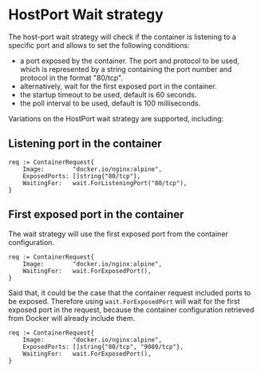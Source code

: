 # HostPort Wait strategy

The host-port wait strategy will check if the container is listening to a specific port and allows to set the following conditions:

- a port exposed by the container. The port and protocol to be used, which is represented by a string containing the port number and protocol in the format "80/tcp".
- alternatively, wait for the first exposed port in the container.
- the startup timeout to be used, default is 60 seconds.
- the poll interval to be used, default is 100 milliseconds.

Variations on the HostPort wait strategy are supported, including:

## Listening port in the container

```golang
req := ContainerRequest{
    Image:        "docker.io/nginx:alpine",
    ExposedPorts: []string{"80/tcp"},
    WaitingFor:   wait.ForListeningPort("80/tcp"),
}
```

## First exposed port in the container

The wait strategy will use the first exposed port from the container configuration.

```golang
req := ContainerRequest{
    Image:        "docker.io/nginx:alpine",
    WaitingFor:   wait.ForExposedPort(),
}
```

Said that, it could be the case that the container request included ports to be exposed. Therefore using `wait.ForExposedPort` will wait for the first exposed port in the request, because the container configuration retrieved from Docker will already include them.

```golang
req := ContainerRequest{
    Image:        "docker.io/nginx:alpine",
    ExposedPorts: []string{"80/tcp", "9080/tcp"},
    WaitingFor:   wait.ForExposedPort(),
}
```